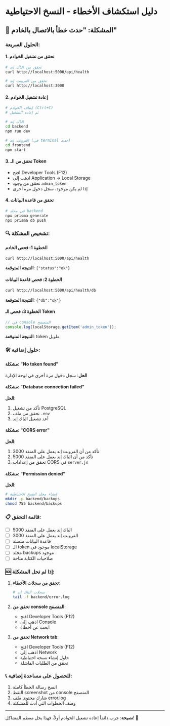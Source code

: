# دليل استكشاف الأخطاء - النسخ الاحتياطية

## 🚨 المشكلة: "حدث خطأ بالاتصال بالخادم"

### الحلول السريعة:

#### 1. تحقق من تشغيل الخوادم
```bash
# تحقق من الباك إند
curl http://localhost:5000/api/health

# تحقق من الفرونت إند
curl http://localhost:3000
```

#### 2. إعادة تشغيل الخوادم
```bash
# إيقاف الخوادم (Ctrl+C)
# ثم إعادة التشغيل

# الباك إند
cd backend
npm run dev

# الفرونت إند (في terminal جديد)
cd frontend
npm start
```

#### 3. تحقق من الـ Token
- افتح Developer Tools (F12)
- اذهب إلى Application → Local Storage
- تحقق من وجود `admin_token`
- إذا لم يكن موجود، سجل دخول مرة أخرى

#### 4. تحقق من قاعدة البيانات
```bash
# في مجلد backend
npx prisma generate
npx prisma db push
```

### 🔍 تشخيص المشكلة:

#### الخطوة 1: فحص الخادم
```bash
curl http://localhost:5000/api/health
```
**النتيجة المتوقعة**: `{"status":"ok"}`

#### الخطوة 2: فحص قاعدة البيانات
```bash
curl http://localhost:5000/api/health/db
```
**النتيجة المتوقعة**: `{"db":"ok"}`

#### الخطوة 3: فحص الـ Token
```javascript
// في console المتصفح
console.log(localStorage.getItem('admin_token'));
```
**النتيجة المتوقعة**: token طويل

### 🛠️ حلول إضافية:

#### مشكلة: "No token found"
**الحل**: سجل دخول مرة أخرى في لوحة الإدارة

#### مشكلة: "Database connection failed"
**الحل**: 
1. تأكد من تشغيل PostgreSQL
2. تحقق من ملف `.env`
3. أعد تشغيل الباك إند

#### مشكلة: "CORS error"
**الحل**:
1. تأكد من أن الفرونت إند يعمل على المنفذ 3000
2. تأكد من أن الباك إند يعمل على المنفذ 5000
3. تحقق من إعدادات CORS في `server.js`

#### مشكلة: "Permission denied"
**الحل**:
```bash
# إنشاء مجلد النسخ الاحتياطية
mkdir -p backend/backups
chmod 755 backend/backups
```

### 📋 قائمة التحقق:

- [ ] الباك إند يعمل على المنفذ 5000
- [ ] الفرونت إند يعمل على المنفذ 3000
- [ ] قاعدة البيانات متصلة
- [ ] الـ token موجود في localStorage
- [ ] مجلد backups موجود
- [ ] صلاحيات الكتابة متاحة

### 🆘 إذا لم تحل المشكلة:

1. **تحقق من سجلات الأخطاء**:
   ```bash
   # سجلات الباك إند
   tail -f backend/error.log
   ```

2. **تحقق من console المتصفح**:
   - افتح Developer Tools (F12)
   - اذهب إلى Console
   - ابحث عن أخطاء

3. **تحقق من Network tab**:
   - افتح Developer Tools (F12)
   - اذهب إلى Network
   - حاول إنشاء نسخة احتياطية
   - تحقق من الطلبات الفاشلة

### 📞 للحصول على مساعدة إضافية:

1. انسخ رسالة الخطأ كاملة
2. التقط screenshot من console المتصفح
3. شارك محتوى ملف error.log
4. وصف الخطوات التي أدت للمشكلة

---

**نصيحة**: جرب دائماً إعادة تشغيل الخوادم أولاً، فهذا يحل معظم المشاكل! 🔄 